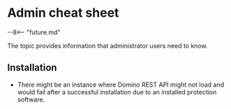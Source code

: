 # Admin cheat sheet

--8<-- "future.md"

The topic provides information that administrator users need to know.

## Installation

- There might be an instance where Domino REST API might not load and would fail after a successful installation due to an installed protection software.